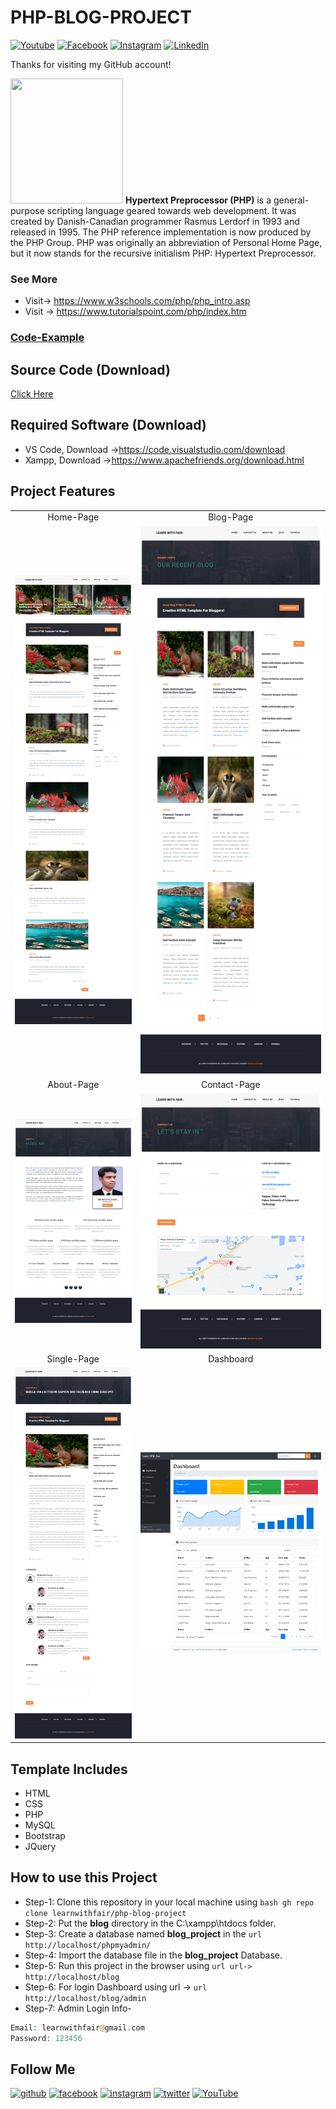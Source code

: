 # PHP-BLOG-PROJECT

[![Youtube][youtube-shield]][youtube-url]
[![Facebook][facebook-shield]][facebook-url]
[![Instagram][instagram-shield]][instagram-url]
[![LinkedIn][linkedin-shield]][linkedin-url]

Thanks for visiting my GitHub account!

<img src ="https://pngimg.com/uploads/php/php_PNG10.png" height = "200px" width = "180px"/> **Hypertext Preprocessor (PHP)** is a general-purpose scripting language geared towards web development. It was created by Danish-Canadian programmer Rasmus Lerdorf in 1993 and released in 1995. The PHP reference implementation is now produced by the PHP Group. PHP was originally an abbreviation of Personal Home Page, but it now stands for the recursive initialism PHP: Hypertext Preprocessor.

### See More

- Visit-> https://www.w3schools.com/php/php_intro.asp
- Visit -> https://www.tutorialspoint.com/php/index.htm

### [Code-Example](https://github.com/learnwithfair/PHP-Code)

## Source Code (Download)

[Click Here]()

## Required Software (Download)

- VS Code, Download ->https://code.visualstudio.com/download
- Xampp, Download ->https://www.apachefriends.org/download.html

## Project Features

|                                        |                                       |
| :------------------------------------: | :-----------------------------------: |
|               Home-Page                |               Blog-Page               |
|    ![roadmap](screenshot/home.png)     |    ![roadmap](screenshot/blog.png)    |
|               About-Page               |             Contact-Page              |
|    ![roadmap](screenshot/about.png)    | ![roadmap](screenshot/contact-us.png) |
|              Single-Page               |               Dashboard               |
| ![roadmap](screenshot/single-page.png) | ![roadmap](screenshot/dashboard.png)  |

## Template Includes

- HTML
- CSS
- PHP
- MySQL
- Bootstrap
- JQuery

## How to use this Project

- Step-1: Clone this repository in your local machine using `bash gh repo clone learnwithfair/php-blog-project `
- Step-2: Put the **blog** directory in the C:\xampp\htdocs folder.
- Step-3: Create a database named **blog_project** in the `url http://localhost/phpmyadmin/ `
- Step-4: Import the database file in the **blog_project** Database.
- Step-5: Run this project in the browser using `url url-> http://localhost/blog `
- Step-6: For login Dashboard using url -> `url http://localhost/blog/admin `
- Step-7: Admin Login Info-

```php
Email: learnwithfair@gmail.com
Password: 123456
```

## Follow Me

[<img src='https://cdn.jsdelivr.net/npm/simple-icons@3.0.1/icons/github.svg' alt='github' height='40'>](https://github.com/learnwithfair) [<img src='https://cdn.jsdelivr.net/npm/simple-icons@3.0.1/icons/facebook.svg' alt='facebook' height='40'>](https://www.facebook.com/learnwithfair/) [<img src='https://cdn.jsdelivr.net/npm/simple-icons@3.0.1/icons/instagram.svg' alt='instagram' height='40'>](https://www.instagram.com/learnwithfair/) [<img src='https://cdn.jsdelivr.net/npm/simple-icons@3.0.1/icons/twitter.svg' alt='twitter' height='40'>](https://www.twiter.com/learnwithfair/) [<img src='https://cdn.jsdelivr.net/npm/simple-icons@3.0.1/icons/youtube.svg' alt='YouTube' height='40'>](https://www.youtube.com/@learnwithfair)

<!-- MARKDOWN LINKS & IMAGES -->

[youtube-shield]: https://img.shields.io/badge/-Youtube-black.svg?style=flat-square&logo=youtube&color=555&logoColor=white
[youtube-url]: https://youtube.com/@learnwithfair
[facebook-shield]: https://img.shields.io/badge/-Facebook-black.svg?style=flat-square&logo=facebook&color=555&logoColor=white
[facebook-url]: https://facebook.com/learnwithfair
[instagram-shield]: https://img.shields.io/badge/-Instagram-black.svg?style=flat-square&logo=instagram&color=555&logoColor=white
[instagram-url]: https://instagram.com/learnwithfair
[linkedin-shield]: https://img.shields.io/badge/-LinkedIn-black.svg?style=flat-square&logo=linkedin&colorB=555
[linkedin-url]: https://linkedin.com/company/learnwithfair
